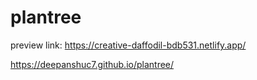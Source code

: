 # plantree
preview link: https://creative-daffodil-bdb531.netlify.app/

https://deepanshuc7.github.io/plantree/
